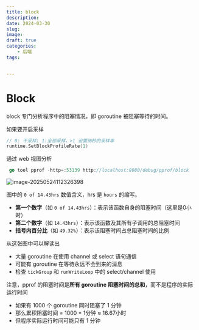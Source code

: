 ```yaml
---
title: block
description: 
date: 2024-03-30
slug: 
image: 
draft: true
categories:
    - 后端
tags:


---
```


# 

# Block

block 专门分析程序中的阻塞情况，即 goroutine 被阻塞等待的时间。

如果要开启采样

```go
// 0: 不采样; 1:全部采样，>1 设置纳秒的采样率
runtime.SetBlockProfileRate(1)
```

通过 web 视图分析

```go
 go tool pprof -http=:53139 http://localhost:8080/debug/pprof/block
```

![image-20250524112326398](http://img.golang.space/img-1748057006627.png)

图中的 `0 of 14.43hrs`  数值含义，hrs 是 `hours` 的缩写。

+ **第一个数字**（如 `0 of 14.43hrs`）：表示该函数自身的阻塞时间（这里是0小时）
+ **第二个数字**（如 `14.43hrs`）：表示该函数及其所有子调用的总阻塞时间
+ **括号内百分比**（如 `49.32%`）：表示该阻塞时间占总阻塞时间的比例

从这张图中可以解读出

- 大量 goroutine 在使用 channel 或 select 语句通信
- 可能有 goroutine 在等待永远不会到来的消息
- 检查 `tickGroup` 和 `runWriteLoop` 中的 select/channel 使用

注意，pprof 的阻塞时间是**所有 goroutine 阻塞时间的总和**，而不是程序的实际运行时间

+ 如果有 1000 个 goroutine 同时阻塞了 1 分钟
+ 那么累积阻塞时间 = 1000 * 1分钟 ≈ 16.67小时
+ 但程序实际运行时间可能只有 1 分钟

